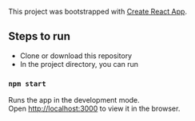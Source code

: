 This project was bootstrapped with [Create React App](https://github.com/facebook/create-react-app).

## Steps to run
- Clone or download this repository
- In  the project directory, you can run

### `npm start`

Runs the app in the development mode.<br>
Open [http://localhost:3000](http://localhost:3000) to view it in the browser.

